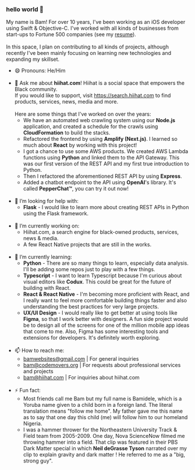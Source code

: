 ### hello world 👋
My name is Bam! For over 10 years, I've been working as an iOS developer using Swift & Objective-C. I've worked with all kinds of businesses from start-ups to Fortune 500 companies (see my [resume](https://bigbam.github.io/bam.guide/resume/)).
<br>
<br>
In this space, I plan on contributing to all kinds of projects, although recently I've been mainly focusing on learning new technologies and expanding my skillset.
<br>
- 😄 Pronouns: He/Him
  <br><br>
- 💬 Ask me about **hiihat.com**! Hiihat is a social space that empowers the Black community.
  <br>
  If you would like to support, visit https://search.hiihat.com to find products, services, news, media and more.
  <br><br>
  Here are some things that I've worked on over the years:
  - We have an automated web crawling system using our **Node.js** application, and created a schedule for the crawls using **CloudFormation** to build the stacks.
  - Refactored the frontend by using **Amplify (Next.js)**. I learned so much about **React** by working with this project!
  - I got a chance to use some AWS products. We created AWS Lambda functions using **Python** and linked them to the API Gateway. This was our first version of the REST API and my first true introduction to Python.
  - Then I refactored the aforementioned REST API by using **Express**.
  - Added a chatbot endpoint to the API using **OpenAI**'s library. It's called **PepperChat™**, you can try it out now! 
  <br><br>
- 🤔 I’m looking for help with:
  - **Flask** - I would like to learn more about creating REST APIs in Python using the Flask framework.
  <br><br>
- 🔭 I’m currently working on:
  - Hiihat.com, a search engine for black-owned products, services, news & media.
  - A few React Native projects that are still in the works.
  <br><br>
- 🌱 I’m currently learning:
  - **Python** - There are so many things to learn, especially data analysis. I'll be adding some repos just to play with a few things.
  - **Typescript** - I want to learn Typescript because I'm curious about visual editors like **Codux**. This could be great for the future of building with React.
  - **React & React Native** - I'm becoming more proficient with React, and I really want to feel more comfortable building things faster and also understanding the best practices for very large projects.
  - **UX/UI Design** - I would really like to get better at using tools like **Figma**, so that I work better with designers. A fun side project would be to design all of the screens for one of the million mobile app ideas that come to me. Also, Figma has some interesting tools and extensions for developers. It's definitely worth exploring.
  <br><br>
- 📫 How to reach me:
  - bamwebsites@gmail.com | For general inquiries
  - bam@codemovers.org | For requests about professional services and projects
  - bam@hiihat.com | For inquiries about hiihat.com
  <br><br>
- ⚡ Fun fact:
  <br>
  - Most friends call me Bam but my full name is Bamidele, which is a Yoruba name given to a child born in a foreign land.
  The literal translation means "follow me home". My father gave me this name as to say that one day this child (me) will follow him to our homeland Nigeria.
  - I was a hammer thrower for the Northeastern University Track & Field team from 2005-2009. One day, Nova ScienceNow filmed me throwing hammer into a field. That clip was featured in their PBS Dark Matter special in which **Neil deGrasse Tyson** narrated over my clip to explain gravity and dark matter ! He referred to me as a "big, strong guy".
